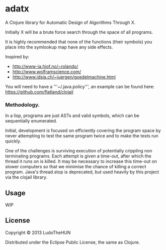 # adatx

A Clojure library for Automatic Design of Algorithms Through X.

Initially X will be a brute force search through the space of all programs.


It is highly recommended that none of the functions (their symbols) you place into the symlookup map have any side effects.


Inspired by:
  * http://www-ia.hiof.no/~rolando/
  * http://www.wolframscience.com/
  * http://www.idsia.ch/~juergen/goedelmachine.html


You will need to have a '''~/.java.policy''', an example can be found here: https://github.com/flatland/clojail


### Methodology.

In a lisp, programs are just ASTs and valid symbols, which can be sequentially enumerated.

Initial, development is focused on efficiently covering the program space by never attempting to test the same program twice and to make the tests run quickly.

One of the challenges is surviving execution of potentially crippling non terminating programs. Each attempt is given a time-out, after which the thread it runs on is killed. It may be necessary to increase this time-out on slower computers so that we minimise the chance of killing a correct program. Java's thread.stop is deprecated, but used heavily by this project via the clojail library.



## Usage

WIP

## License

Copyright © 2013 LudoTheHUN

Distributed under the Eclipse Public License, the same as Clojure.

